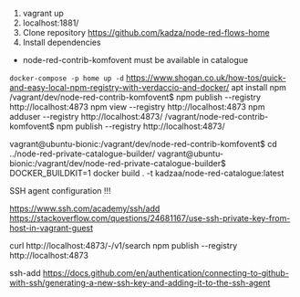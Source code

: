 1. vagrant up
2. localhost:1881/
3. Clone repository https://github.com/kadza/node-red-flows-home
4. Install dependencies
- node-red-contrib-komfovent must be available in catalogue


`docker-compose -p home up -d`
https://www.shogan.co.uk/how-tos/quick-and-easy-local-npm-registry-with-verdaccio-and-docker/
apt install npm
/vagrant/dev/node-red-contrib-komfovent$ npm publish --registry http://localhost:4873
npm view --registry http://localhost:4873
npm adduser --registry http://localhost:4873/
/vagrant/node-red-contrib-komfovent$ npm publish --registry http://localhost:4873/

vagrant@ubuntu-bionic:/vagrant/dev/node-red-contrib-komfovent$ cd ../node-red-private-catalogue-builder/
vagrant@ubuntu-bionic:/vagrant/dev/node-red-private-catalogue-builder$ DOCKER_BUILDKIT=1 docker build . -t kadzaa/node-red-catalogue:latest

SSH agent configuration !!!

https://www.ssh.com/academy/ssh/add
https://stackoverflow.com/questions/24681167/use-ssh-private-key-from-host-in-vagrant-guest


curl http://localhost:4873/-/v1/search
npm publish --registry http://localhost:4873

ssh-add
https://docs.github.com/en/authentication/connecting-to-github-with-ssh/generating-a-new-ssh-key-and-adding-it-to-the-ssh-agent